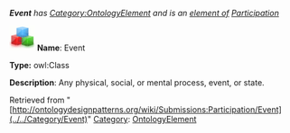 ___Event__ has [Category:OntologyElement](../../Category/OntologyElement "Category:OntologyElement") and is an [element of](../../Property/ElementOf "Property:ElementOf") [Participation](../../Submissions/Participation "Submissions:Participation")_


  




[![Class](../../images/thumb/2/27/Class.gif/45px-Class.gif)](../../Image/Class.gif "Class")
__Name__: Event 


__Type:__ owl:Class 


__Description__: Any physical, social, or mental process, event, or state. 





Retrieved from "[http://ontologydesignpatterns.org/wiki/Submissions:Participation/Event](../../Category/Event)"
 [Category](http://ontologydesignpatterns.org/wiki/Special:Categories "Special:Categories"): [OntologyElement](../../Category/OntologyElement "Category:OntologyElement")